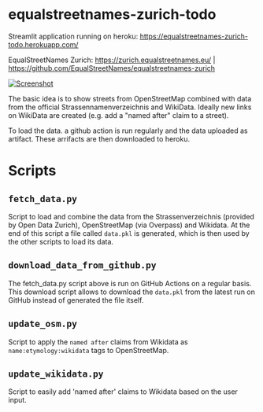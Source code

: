 # equalstreetnames-zurich-todo

Streamlit application running on heroku: https://equalstreetnames-zurich-todo.herokuapp.com/

EqualStreetNames Zurich: https://zurich.equalstreetnames.eu/ | https://github.com/EqualStreetNames/equalstreetnames-zurich

[![Screenshot](https://user-images.githubusercontent.com/538415/152497937-41d4def6-0890-4f8d-98cb-6d630922b775.png)](https://equalstreetnames-zurich-todo.herokuapp.com/)

The basic idea is to show streets from OpenStreetMap combined with data from the official Strassennamenverzeichnis and WikiData.
Ideally new links on WikiData are created (e.g. add a "named after" claim to a street).

To load the data. a github action is run regularly and the data uploaded as artifact.
These arrifacts are then downloaded to heroku.


# Scripts

## `fetch_data.py`

Script to load and combine the data from the Strassenverzeichnis (provided by Open Data Zurich), OpenStreetMap (via Overpass) and Wikidata.
At the end of this script a file called `data.pkl` is generated, which is then used by the other scripts to load its data.

## `download_data_from_github.py`

The fetch_data.py script above is run on GitHub Actions on a regular basis.
This download script allows to download the `data.pkl` from the latest run on GitHub instead of generated the file itself.

## `update_osm.py`

Script to apply the `named after` claims from Wikidata as `name:etymology:wikidata` tags to OpenStreetMap.

## `update_wikidata.py`

Script to easily add 'named after' claims to Wikidata based on the user input.
